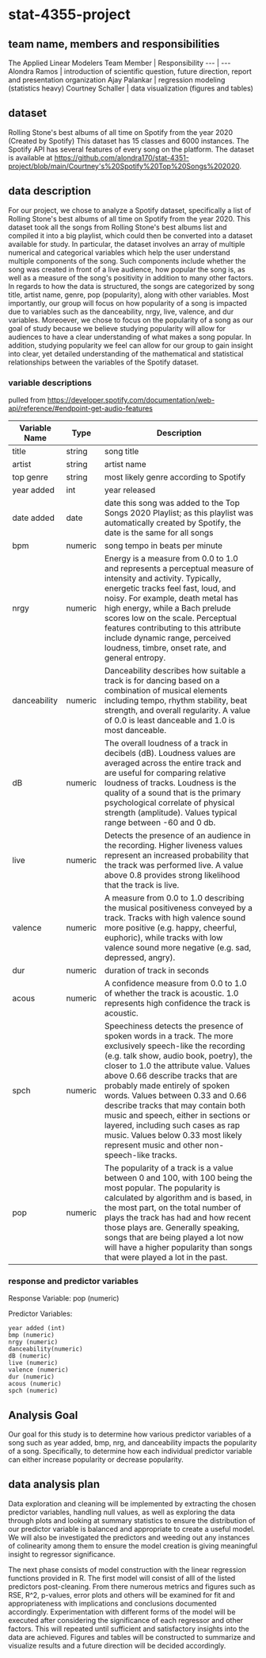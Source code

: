 # stat-4355-project
## team name, members and responsibilities
The Applied Linear Modelers
Team Member | Responsibility
--- | ---
Alondra Ramos | introduction of scientific question, future direction, report and presentation organization
Ajay Palankar | regression modeling (statistics heavy)
Courtney Schaller | data visualization (figures and tables)

## dataset
 Rolling Stone's best albums of all time on Spotify from the year 2020 (Created by Spotify)
This dataset has 15 classes and 6000 instances. The Spotify API has several features of every song on the platform. The dataset is available at https://github.com/alondra170/stat-4351-project/blob/main/Courtney's%20Spotify%20Top%20Songs%202020.

## data description
For our project, we chose to analyze a Spotify dataset, specifically a list of Rolling Stone's best albums of all time on Spotify from the year 2020. This dataset took all the songs from Rolling Stone's best albums list and compiled it into a big playlist, which could then be converted into a dataset available for study. In particular, the dataset involves an array of multiple numerical and categorical variables which help the user understand multiple components of the song. Such components include whether the song was created in front of a live audience, how popular the song is, as well as a measure of the song's positivity in addition to many other factors. In regards to how the data is structured, the songs are categorized by song title, artist name, genre, pop (popularity), along with other variables. Most importantly, our group will focus on how popularity of a song is impacted due to variables such as the danceability, nrgy, live, valence, and dur variables. Moreoever, we chose to focus on the popularity of a song as our goal of study because we believe studying popularity will allow for audiences to have a clear understanding of what makes a song popular. In addition, studying popularity we feel can allow for our group to gain insight into clear, yet detailed understanding of the mathematical and statistical relationships between the variables of the Spotify dataset.

### variable descriptions 
pulled from https://developer.spotify.com/documentation/web-api/reference/#endpoint-get-audio-features

Variable Name | Type | Description
--- | --- | --- 
title | string | song title
artist | string | artist name
top genre | string | most likely genre according to Spotify
year added | int | year released
date added | date | date this song was added to the Top Songs 2020 Playlist; as this playlist was automatically created by Spotify, the date is the same for all songs
bpm | numeric | song tempo in beats per minute
nrgy | numeric | Energy is a measure from 0.0 to 1.0 and represents a perceptual measure of intensity and activity. Typically, energetic tracks feel fast, loud, and noisy. For example, death metal has high energy, while a Bach prelude scores low on the scale. Perceptual features contributing to this attribute include dynamic range, perceived loudness, timbre, onset rate, and general entropy.
danceability | numeric | Danceability describes how suitable a track is for dancing based on a combination of musical elements including tempo, rhythm stability, beat strength, and overall regularity. A value of 0.0 is least danceable and 1.0 is most danceable.
dB | numeric | The overall loudness of a track in decibels (dB). Loudness values are averaged across the entire track and are useful for comparing relative loudness of tracks. Loudness is the quality of a sound that is the primary psychological correlate of physical strength (amplitude). Values typical range between -60 and 0 db.
live | numeric | Detects the presence of an audience in the recording. Higher liveness values represent an increased probability that the track was performed live. A value above 0.8 provides strong likelihood that the track is live.
valence | numeric | A measure from 0.0 to 1.0 describing the musical positiveness conveyed by a track. Tracks with high valence sound more positive (e.g. happy, cheerful, euphoric), while tracks with low valence sound more negative (e.g. sad, depressed, angry).
dur | numeric | duration of track in seconds
acous | numeric | A confidence measure from 0.0 to 1.0 of whether the track is acoustic. 1.0 represents high confidence the track is acoustic.
spch | numeric | Speechiness detects the presence of spoken words in a track. The more exclusively speech-like the recording (e.g. talk show, audio book, poetry), the closer to 1.0 the attribute value. Values above 0.66 describe tracks that are probably made entirely of spoken words. Values between 0.33 and 0.66 describe tracks that may contain both music and speech, either in sections or layered, including such cases as rap music. Values below 0.33 most likely represent music and other non-speech-like tracks.
pop | numeric | The popularity of a track is a value between 0 and 100, with 100 being the most popular. The popularity is calculated by algorithm and is based, in the most part, on the total number of plays the track has had and how recent those plays are. Generally speaking, songs that are being played a lot now will have a higher popularity than songs that were played a lot in the past.

### response and predictor variables

Response Variable: pop (numeric)

Predictor Variables:
  
    year added (int)
    bmp (numeric)
    nrgy (numeric)
    danceability(numeric)
    dB (numeric)
    live (numeric)
    valence (numeric)
    dur (numeric)
    acous (numeric)
    spch (numeric)

## Analysis Goal

Our goal for this study is to determine how various predictor variables of a song such as year added, bmp, nrg, and danceability impacts the popularity of a song. Specifically, to determine how each individual predictor variable can either increase popularity or decrease popularity. 

## data analysis plan

Data exploration and cleaning will be implemented by extracting the chosen predictor variables, handling null values, as well as exploring the data through plots and looking at summary statistics to ensure the distribution of our predictor variable is balanced and appropriate to create a useful model. We will also be investigated the predictors and weeding out any instances of colinearity among them to ensure the model creation is giving meaningful insight to regressor significance. 

The next phase consists of model construction with the linear regression functions provided in R. The first model will consist of alll of the listed predictors post-cleaning. From there numerous metrics and figures such as RSE, R^2, p-values, error plots and others will be examined for fit and appropriateness with implications and conclusions documented accordingly. Experimentation with different forms of the model will be executed after considering the significance of each regressor and other factors. This will repeated until sufficient and satisfactory insights into the data are achieved. Figures and tables will be constructed to summarize and visualize results and a future direction will be decided accordingly.
